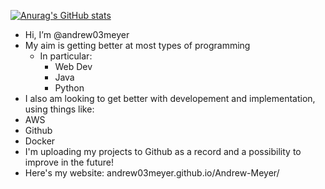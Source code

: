 [![Anurag's GitHub stats](https://github-readme-stats.vercel.app/api?username=anuraghazra)](https://github.com/anuraghazra/github-readme-stats)

- Hi, I’m @andrew03meyer
- My aim is getting better at most types of programming
  - In particular:
    -  Web Dev
    -  Java
    -  Python
-  I also am looking to get better with developement and implementation, using things like:
  - AWS
  - Github
  - Docker
- I'm uploading my projects to Github as a record and a possibility to improve in the future!
- Here's my website: andrew03meyer.github.io/Andrew-Meyer/
<!---
andrew03meyer/andrew03meyer is a ✨ special ✨ repository because its `README.md` (this file) appears on your GitHub profile.
You can click the Preview link to take a look at your changes.
--->
